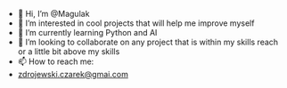 - 👋 Hi, I’m @Magulak
- 👀 I’m interested in cool projects that will help me improve myself
- 🌱 I’m currently learning Python and AI
- 💞️ I’m looking to collaborate on any project that is within my skills reach or a little bit above my skills
- 📫 How to reach me:
- zdrojewski.czarek@gmai.com

<!---
Magulak/Magulak is a ✨ special ✨ repository because its `README.md` (this file) appears on your GitHub profile.
You can click the Preview link to take a look at your changes.
--->
